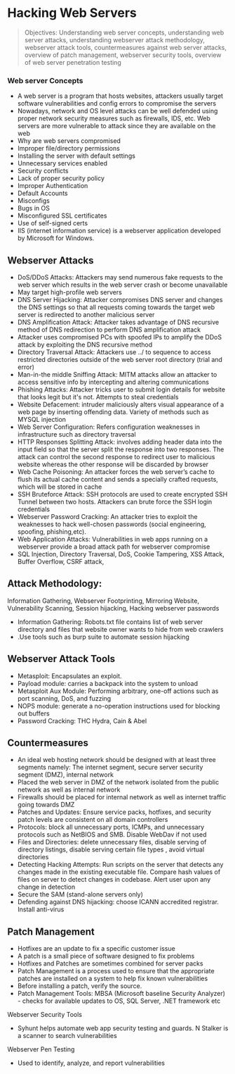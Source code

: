 # Hacking Web Servers

> Objectives: Understanding web server concepts, understanding web server attacks, understanding webserver attack methodology, webserver attack tools, countermeasures against web server attacks, overview of patch management, webserver security tools, overview of web server penetration testing

### Web server Concepts


   * A web server is a program that hosts websites, attackers usually target software vulnerabilities and config errors to compromise the servers
   * Nowadays, network and OS level attacks can be well defended using proper network security measures such as firewalls, IDS, etc. Web servers are more vulnerable to attack since they are available on the web
   * Why are web servers compromised
   * Improper file/directory permissions
   * Installing the server with default settings
   * Unnecessary services enabled
   * Security conflicts 
   * Lack of proper security policy
   * Improper Authentication
   * Default Accounts
   * Misconfigs
   * Bugs in OS 
   * Misconfigured SSL certificates
   * Use of self-signed certs
   * IIS (internet information service) is a webserver application developed by Microsoft for Windows.


## Webserver Attacks


   * DoS/DDoS Attacks: Attackers may send numerous fake requests to the web server which results in the web server crash or become unavailable 
   * May target high-profile web servers
   * DNS Server Hijacking: Attacker compromises DNS server and changes the DNS settings so that all requests coming towards the target web server is redirected to another malicious server
   * DNS Amplification Attack: Attacker takes advantage of DNS recursive method of DNS redirection to perform DNS amplification attack
   * Attacker uses compromised PCs with spoofed IPs to amplify the DDoS attack by exploiting the DNS recursive method
   * Directory Traversal Attack: Attackers use ../ to sequence to access restricted directories outside of the web server root directory (trial and error)
   * Man-in-the middle Sniffing Attack: MITM attacks allow an attacker to access sensitive info by intercepting and altering communications
   * Phishing Attacks: Attacker tricks user to submit login details for website that looks legit but it's not. Attempts to steal credentials
   * Website Defacement: intruder maliciously alters visual appearance of a web page by inserting offending data. Variety of methods such as MYSQL injection
   * Web Server Configuration: Refers configuration weaknesses in infrastructure such as directory traversal
   * HTTP Responses Splitting Attack: involves adding header data into the input field so that the server split the response into two responses. The attack can control the second response to redirect user to malicious website whereas the other response will be discarded by browser
   * Web Cache Poisoning: An attacker forces the web server’s cache to flush its actual cache content and sends a specially crafted requests, which will be stored in cache 
   * SSH Bruteforce Attack: SSH protocols are used to create encrypted SSH Tunnel between two hosts. Attackers can brute force the SSH login credentials
   * Webserver Password Cracking: An attacker tries to exploit the weaknesses to hack well-chosen passwords (social engineering, spoofing, phishing,etc).
   * Web Application Attacks: Vulnerabilities in web apps running on a webserver provide a broad attack path for webserver compromise
   * SQL Injection, Directory Traversal, DoS, Cookie Tampering, XSS Attack, Buffer Overflow, CSRF attack, 


## Attack Methodology: 


Information Gathering, Webserver Footprinting, Mirroring Website, Vulnerability Scanning, Session hijacking, Hacking webserver passwords


   * Information Gathering: Robots.txt file contains list of web server directory and files that website owner wants to hide from web crawlers
   * .Use tools such as burp suite to automate session hijacking 




## Webserver Attack Tools


   * Metasploit: Encapsulates an exploit. 
   * Payload module: carries a backpack into the system to unload
   * Metasploit Aux Module: Performing arbitrary, one-off actions such as port scanning, DoS, and fuzzing
   * NOPS module: generate a no-operation instructions used for blocking out buffers
   * Password Cracking: THC Hydra, Cain & Abel




## Countermeasures


   * An ideal web hosting network should be designed with at least three segments namely: The internet segment, secure server security segment (DMZ), internal network 
   * Placed the web server in DMZ of the network isolated from the public network as well as internal network
   * Firewalls should be placed for internal network as well as internet traffic going towards DMZ
   * Patches and Updates: Ensure service packs, hotfixes, and security patch levels are consistent on all domain controllers
   * Protocols: block all unnecessary ports, ICMPs, and unnecessary protocols such as NetBIOS and SMB. Disable WebDav if not used 
   * Files and Directories: delete unnecessary files, disable serving of directory listings, disable serving certain file types , avoid virtual directories
   * Detecting Hacking Attempts: Run scripts on the server that detects any changes made in the existing executable file. Compare hash values of files on server to detect changes in codebase. Alert user upon any change in detection
   * Secure the SAM (stand-alone servers only)
   * Defending against DNS hijacking: choose ICANN accredited registrar. Install anti-virus 


## Patch Management


   * Hotfixes are an update to fix a specific customer issue
   * A patch is a small piece of software designed to fix problems 
   * Hotfixes and Patches are sometimes combined for server packs
   * Patch Management is a process used to ensure that the appropriate patches are installed on a system to help fix known vulnerabilities 
   * Before installing a patch, verify the source. 
   * Patch Management Tools: MBSA (Microsoft baseline Security Analyzer) - checks for available updates to OS, SQL Server, .NET framework etc






Webserver Security Tools


   * Syhunt helps automate web app security testing and guards. N Stalker is a scanner to search vulnerabilities
 
Webserver Pen Testing


   * Used to identify, analyze, and report vulnerabilities 

